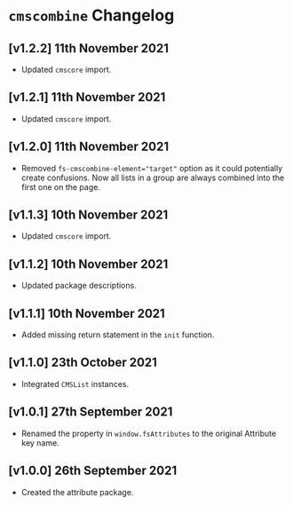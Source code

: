 # `cmscombine` Changelog

## [v1.2.2] 11th November 2021

- Updated `cmscore` import.

## [v1.2.1] 11th November 2021

- Updated `cmscore` import.

## [v1.2.0] 11th November 2021

- Removed `fs-cmscombine-element="target"` option as it could potentially create confusions.
  Now all lists in a group are always combined into the first one on the page.

## [v1.1.3] 10th November 2021

- Updated `cmscore` import.

## [v1.1.2] 10th November 2021

- Updated package descriptions.

## [v1.1.1] 10th November 2021

- Added missing return statement in the `init` function.

## [v1.1.0] 23th October 2021

- Integrated `CMSList` instances.

## [v1.0.1] 27th September 2021

- Renamed the property in `window.fsAttributes` to the original Attribute key name.

## [v1.0.0] 26th September 2021

- Created the attribute package.
